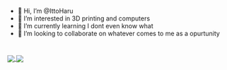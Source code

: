 - 👋 Hi, I’m @IttoHaru
- 👀 I’m interested in 3D printing and computers
- 🌱 I’m currently learning I dont even know what
- 💞️ I’m looking to collaborate on whatever comes to me as a opurtunity

#
<a href="https://github.com/anuraghazra/github-readme-stats">
  <img align="center" src="https://github-readme-stats.vercel.app/api?username=IttoHaru&show_icons=true&theme=monokai" />
</a>
<a href="https://github.com/anuraghazra/convoychat">
  <img align="center" src="https://github-readme-stats.vercel.app/api/top-langs/?username=IttoHaru&theme=monokai" />
</a>
